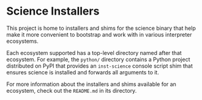 # Science Installers

This project is home to installers and shims for the science binary that help make it more
convenient to bootstrap and work with in various interpreter ecosystems.

Each ecosystem supported has a top-level directory named after that ecosystem. For example,
the `python/` directory contains a Python project distributed on PyPI that provides an
`inst-science` console script shim that ensures science is installed and forwards all arguments to
it.

For more information about the installers and shims available for an ecosystem, check out the
`README.md` in its directory.

